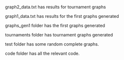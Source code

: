 graph2_data.txt has results for tournament graphs

graph1_data.txt has results for the first graphs generated

graphs_gen1 folder has the first graphs generated

tournaments folder has tournament graphs generated

test folder has some random complete graphs.

code folder has all the relevant code.
